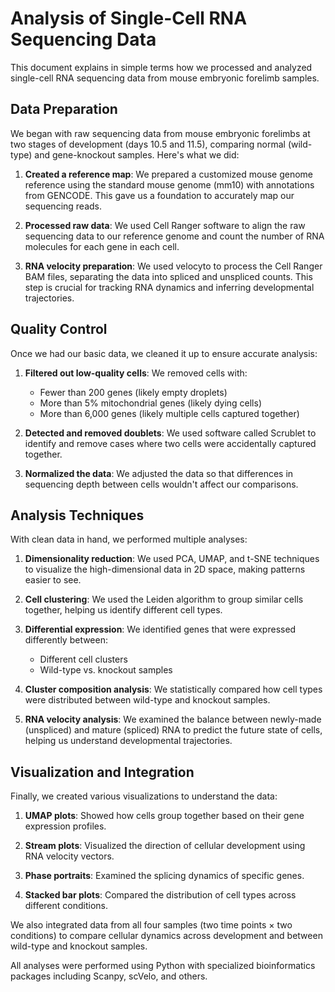 # Analysis of Single-Cell RNA Sequencing Data

This document explains in simple terms how we processed and analyzed single-cell RNA sequencing data from mouse embryonic forelimb samples.

## Data Preparation

We began with raw sequencing data from mouse embryonic forelimbs at two stages of development (days 10.5 and 11.5), comparing normal (wild-type) and gene-knockout samples. Here's what we did:

1. **Created a reference map**: We prepared a customized mouse genome reference using the standard mouse genome (mm10) with annotations from GENCODE. This gave us a foundation to accurately map our sequencing reads.

2. **Processed raw data**: We used Cell Ranger software to align the raw sequencing data to our reference genome and count the number of RNA molecules for each gene in each cell.

3. **RNA velocity preparation**: We used velocyto to process the Cell Ranger BAM files, separating the data into spliced and unspliced counts. This step is crucial for tracking RNA dynamics and inferring developmental trajectories.

## Quality Control

Once we had our basic data, we cleaned it up to ensure accurate analysis:

1. **Filtered out low-quality cells**: We removed cells with:
   - Fewer than 200 genes (likely empty droplets)
   - More than 5% mitochondrial genes (likely dying cells)
   - More than 6,000 genes (likely multiple cells captured together)

2. **Detected and removed doublets**: We used software called Scrublet to identify and remove cases where two cells were accidentally captured together.

3. **Normalized the data**: We adjusted the data so that differences in sequencing depth between cells wouldn't affect our comparisons.

## Analysis Techniques

With clean data in hand, we performed multiple analyses:

1. **Dimensionality reduction**: We used PCA, UMAP, and t-SNE techniques to visualize the high-dimensional data in 2D space, making patterns easier to see.

2. **Cell clustering**: We used the Leiden algorithm to group similar cells together, helping us identify different cell types.

3. **Differential expression**: We identified genes that were expressed differently between:
   - Different cell clusters
   - Wild-type vs. knockout samples

4. **Cluster composition analysis**: We statistically compared how cell types were distributed between wild-type and knockout samples.

5. **RNA velocity analysis**: We examined the balance between newly-made (unspliced) and mature (spliced) RNA to predict the future state of cells, helping us understand developmental trajectories.

## Visualization and Integration

Finally, we created various visualizations to understand the data:

1. **UMAP plots**: Showed how cells group together based on their gene expression profiles.

2. **Stream plots**: Visualized the direction of cellular development using RNA velocity vectors.

3. **Phase portraits**: Examined the splicing dynamics of specific genes.

4. **Stacked bar plots**: Compared the distribution of cell types across different conditions.

We also integrated data from all four samples (two time points × two conditions) to compare cellular dynamics across development and between wild-type and knockout samples.

All analyses were performed using Python with specialized bioinformatics packages including Scanpy, scVelo, and others.
